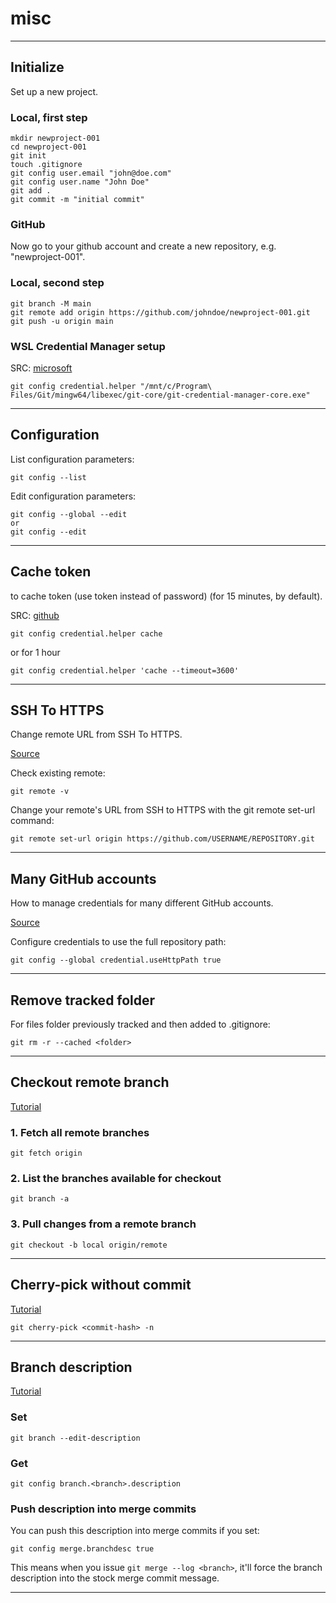 # misc

***

## Initialize

Set up a new project.

### Local, first step

```console
mkdir newproject-001
cd newproject-001
git init
touch .gitignore
git config user.email "john@doe.com"
git config user.name "John Doe"
git add .
git commit -m "initial commit"
```

### GitHub

Now go to your github account and create a new repository, e.g. "newproject-001".

### Local, second step

```console
git branch -M main
git remote add origin https://github.com/johndoe/newproject-001.git
git push -u origin main
```

### WSL Credential Manager setup

SRC: [microsoft](https://docs.microsoft.com/en-us/windows/wsl/tutorials/wsl-git)

```console
git config credential.helper "/mnt/c/Program\ Files/Git/mingw64/libexec/git-core/git-credential-manager-core.exe"
```

***

## Configuration

List configuration parameters:

```console
git config --list
```

Edit configuration parameters:

```console
git config --global --edit
or
git config --edit
```

***

## Cache token

to cache token (use token instead of password) (for 15 minutes, by default).

SRC: [github](https://docs.github.com/en/github/authenticating-to-github/keeping-your-account-and-data-secure/creating-a-personal-access-token)

```console
git config credential.helper cache
```

or for 1 hour

```console
git config credential.helper 'cache --timeout=3600'
```

***

## SSH To HTTPS

Change remote URL from SSH To HTTPS.

[Source](https://docs.github.com/en/get-started/getting-started-with-git/managing-remote-repositories)

Check existing remote:

```console
git remote -v
```

Change your remote's URL from SSH to HTTPS with the git remote set-url command:

```console
git remote set-url origin https://github.com/USERNAME/REPOSITORY.git
```

***

## Many GitHub accounts

How to manage credentials for many different GitHub accounts.

[Source](https://stackoverflow.com/questions/25845963/git-credential-helper-update-password)

Configure credentials to use the full repository path:

```console
git config --global credential.useHttpPath true
```

***

## Remove tracked folder

For files folder previously tracked and then added to .gitignore:

```console
git rm -r --cached <folder>
```

***

## Checkout remote branch

[Tutorial](https://www.freecodecamp.org/news/git-checkout-remote-branch-tutorial/)

### 1. Fetch all remote branches

`git fetch origin`

### 2. List the branches available for checkout

`git branch -a`

### 3. Pull changes from a remote branch

`git checkout -b local origin/remote`

***

## Cherry-pick without commit

[Tutorial](https://geekwebcast.com/git-cherry-picking-with-vs-code-part-1/)

`git cherry-pick <commit-hash> -n`

***

## Branch description

[Tutorial](https://stackoverflow.com/questions/11886132/can-i-add-a-message-note-comment-when-creating-a-new-branch-in-git)

### Set

`git branch --edit-description`

### Get

`git config branch.<branch>.description`

### Push description into merge commits

You can push this description into merge commits if you set:

`git config merge.branchdesc true`

This means when you issue `git merge --log <branch>`, it'll force the branch description into the stock merge commit message.

***
